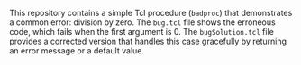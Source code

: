 This repository contains a simple Tcl procedure (`badproc`) that demonstrates a common error: division by zero. The `bug.tcl` file shows the erroneous code, which fails when the first argument is 0. The `bugSolution.tcl` file provides a corrected version that handles this case gracefully by returning an error message or a default value.